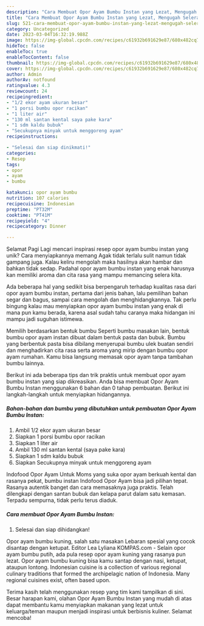 ```yaml
---
description: "Cara Membuat Opor Ayam Bumbu Instan yang Lezat, Mengugah Selera"
title: "Cara Membuat Opor Ayam Bumbu Instan yang Lezat, Mengugah Selera"
slug: 521-cara-membuat-opor-ayam-bumbu-instan-yang-lezat-mengugah-selera
category: Uncategorized
date: 2023-03-04T16:32:19.988Z
image: https://img-global.cpcdn.com/recipes/c61932b691629e87/680x482cq70/opor-ayam-bumbu-instan-foto-resep-utama.jpg
hideToc: false
enableToc: true
enableTocContent: false
thumbnail: https://img-global.cpcdn.com/recipes/c61932b691629e87/680x482cq70/opor-ayam-bumbu-instan-foto-resep-utama.jpg
cover: https://img-global.cpcdn.com/recipes/c61932b691629e87/680x482cq70/opor-ayam-bumbu-instan-foto-resep-utama.jpg
author: Admin
authorAv: notfound
ratingvalue: 4.3
reviewcount: 24
recipeingredient:
- "1/2 ekor ayam ukuran besar"
- "1 porsi bumbu opor racikan"
- "1 liter air"
- "130 ml santan kental saya pake kara"
- "1 sdm kaldu bubuk"
- "Secukupnya minyak untuk menggoreng ayam"
recipeinstructions:

- "Selesai dan siap dinikmati!"
categories:
- Resep
tags:
- opor
- ayam
- bumbu

katakunci: opor ayam bumbu 
nutrition: 107 calories
recipecuisine: Indonesian
preptime: "PT32M"
cooktime: "PT41M"
recipeyield: "4"
recipecategory: Dinner

---
```



Selamat Pagi Lagi mencari inspirasi resep opor ayam bumbu instan yang unik? Cara menyiapkannya memang Agak tidak terlalu sulit namun tidak gampang juga. Kalau keliru mengolah maka hasilnya akan hambar dan bahkan tidak sedap. Padahal opor ayam bumbu instan yang enak harusnya kan memiliki aroma dan cita rasa yang mampu memancing selera kita.


Ada beberapa hal yang sedikit bisa berpengaruh terhadap kualitas rasa dari opor ayam bumbu instan, pertama dari jenis bahan, lalu pemilihan bahan segar dan bagus, sampai cara mengolah dan menghidangkannya. Tak perlu bingung kalau mau menyiapkan opor ayam bumbu instan yang enak di mana pun kamu berada, karena asal sudah tahu caranya maka hidangan ini mampu jadi suguhan istimewa.

Memilih berdasarkan bentuk bumbu Seperti bumbu masakan lain, bentuk bumbu opor ayam instan dibuat dalam bentuk pasta dan bubuk. Bumbu yang berbentuk pasta bisa dibilang menyerupai bumbu ulek buatan sendiri dan menghadirkan cita rasa serta aroma yang mirip dengan bumbu opor ayam rumahan. Kamu bisa langsung memasak opor ayam tanpa tambahan bumbu lainnya.


Berikut ini ada beberapa tips dan trik praktis untuk membuat opor ayam bumbu instan yang siap dikreasikan. Anda bisa membuat Opor Ayam Bumbu Instan menggunakan 6 bahan dan 0 tahap pembuatan. Berikut ini langkah-langkah untuk menyiapkan hidangannya.

<!--inarticleads1-->

##### Bahan-bahan dan bumbu yang dibutuhkan untuk pembuatan Opor Ayam Bumbu Instan:

1. Ambil 1/2 ekor ayam ukuran besar
1. Siapkan 1 porsi bumbu opor racikan
1. Siapkan 1 liter air
1. Ambil 130 ml santan kental (saya pake kara)
1. Siapkan 1 sdm kaldu bubuk
1. Siapkan Secukupnya minyak untuk menggoreng ayam


Indofood Opor Ayam Untuk Moms yang suka opor ayam berkuah kental dan rasanya pekat, bumbu instan Indofood Opor Ayam bisa jadi pilihan tepat. Rasanya autentik banget dan cara memasaknya juga praktis. Telah dilengkapi dengan santan bubuk dan kelapa parut dalam satu kemasan. Terpadu sempurna, tidak perlu terus diaduk. 

<!--inarticleads2-->

##### Cara membuat Opor Ayam Bumbu Instan:


1. Selesai dan siap dihidangkan!

Opor ayam bumbu kuning, salah satu masakan Lebaran spesial yang cocok disantap dengan ketupat. Editor Lea Lyliana KOMPAS.com - Selain opor ayam bumbu putih, ada pula resep opor ayam kuning yang rasanya pun lezat. Opor ayam bumbu kuning bisa kamu santap dengan nasi, ketupat, ataupun lontong. Indonesian cuisine is a collection of various regional culinary traditions that formed the archipelagic nation of Indonesia. Many regional cuisines exist, often based upon. 

Terima kasih telah menggunakan resep yang tim kami tampilkan di sini. Besar harapan kami, olahan Opor Ayam Bumbu Instan yang mudah di atas dapat membantu kamu menyiapkan makanan yang lezat untuk keluarga/teman maupun menjadi inspirasi untuk berbisnis kuliner. Selamat mencoba!
